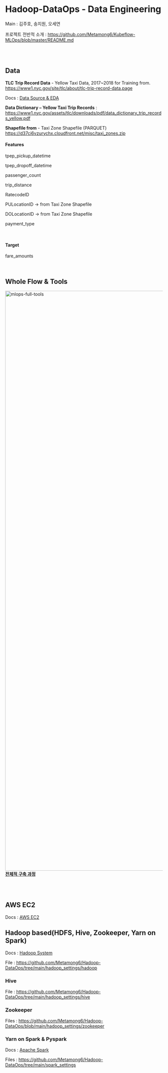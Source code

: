 # Hadoop-DataOps - Data Engineering
Main : 김주호, 송지원, 오세연

프로젝트 전반적 소개 : https://github.com/Metamong6/Kubeflow-MLOps/blob/master/README.md

<br /><br />

## Data
**TLC Trip Record Data** - Yellow Taxi Data, 2017~2018 for Training
from. https://www1.nyc.gov/site/tlc/about/tlc-trip-record-data.page

Docs : [Data Source & EDA](https://github.com/Metamong6/Hadoop-DataOps/blob/main/docs/Data%20Source%20%26%20EDA.md)

**Data Dictionary – Yellow Taxi Trip Records** : https://www1.nyc.gov/assets/tlc/downloads/pdf/data_dictionary_trip_records_yellow.pdf

**Shapefile from** - Taxi Zone Shapefile (PARQUET) https://d37ci6vzurychx.cloudfront.net/misc/taxi_zones.zip

#### Features
<p>tpep_pickup_datetime</p>
<p>tpep_dropoff_datetime</p>
<p>passenger_count</p>
<p>trip_distance</p>
<p>RatecodeID</p>
<p>PULocationID -> from Taxi Zone Shapefile</p>
<p>DOLocationID -> from Taxi Zone Shapefile</p>
<p>payment_type</p>
<br />

#### Target
<p>fare_amounts</p>
<br />

## Whole Flow & Tools
[<img width="1853" margin="0 auto" alt="mlops-full-tools" src="https://user-images.githubusercontent.com/102719063/198544580-768f153c-7e12-469f-8e01-a6257b0dda42.png" />
](https://user-images.githubusercontent.com/102719063/198544580-768f153c-7e12-469f-8e01-a6257b0dda42.png)
[**전체적 구축 과정**](https://github.com/Metamong6/Hadoop-DataOps/blob/main/docs/%EB%8D%B0%EC%9D%B4%ED%84%B0%20%ED%8C%8C%EC%9D%B4%ED%94%84%EB%9D%BC%EC%9D%B8%20%EA%B5%AC%EC%B6%95%20%EA%B3%BC%EC%A0%95.md)

<br /><br />

## AWS EC2
Docs : [AWS EC2](https://github.com/Metamong6/Hadoop-DataOps/blob/main/docs/AWS_EC2.md)

## Hadoop based(HDFS, Hive, Zookeeper, Yarn on Spark)
Docs : [Hadoop System](https://github.com/Metamong6/Hadoop-DataOps/blob/main/docs/Hadoop%20System.md)

File : https://github.com/Metamong6/Hadoop-DataOps/tree/main/hadoop_settings/hadoop

### Hive
File : https://github.com/Metamong6/Hadoop-DataOps/tree/main/hadoop_settings/hive

### Zookeeper
Files : https://github.com/Metamong6/Hadoop-DataOps/blob/main/hadoop_settings/zookeeper

### Yarn on Spark & Pyspark
Docs : [Apache Spark](https://github.com/Metamong6/Hadoop-DataOps/blob/main/docs/Apache%20Spark.md)

Files : https://github.com/Metamong6/Hadoop-DataOps/tree/main/spark_settings


